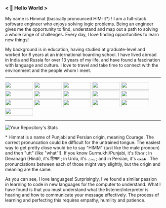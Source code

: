 ### < 👋 Hello World >

My name is Himmat (basically pronounced HIM-it\*) ! I am a full-stack software engineer who enjoys solving logic problems. Being an engineer gives me the opportunity to find, understand and map out a path to solving a whole range of challenges. Every day, I love finding opportunities to learn new things!

My background is in education, having studied at graduate-level and worked for 6 years at an international boarding school. I have lived abroad in India and Russia for over 13 years of my life, and have found a fascination with language and culture. I love to travel and take time to connect with the environment and the people whom I meet.

---

<span>
<img src="https://img.shields.io/badge/JavaScript-F7DF1E?style=for-the-badge&logo=javascript&logoColor=black" width="90px" height="25px">
<img src="https://img.shields.io/badge/HTML5-E34F26?style=for-the-badge&logo=html5&logoColor=white" width="90px" height="25px">
<img src="	https://img.shields.io/badge/CSS3-1572B6?style=for-the-badge&logo=css3&logoColor=white" width="90px" height="25px">
<img src="https://img.shields.io/badge/Markdown-000000?style=for-the-badge&logo=markdown&logoColor=white" width="90px" height="25px">
<img src="https://img.shields.io/badge/React-20232A?style=for-the-badge&logo=react&logoColor=61DAFB" width="90px" height="25px">
<img src="https://img.shields.io/badge/Express.js-404D59?style=for-the-badge" width="90px" height="25px">
<img src="https://img.shields.io/badge/styled--components-DB7093?style=for-the-badge&logo=styled-components&logoColor=white" width="90px" height="25px">
<img src="https://img.shields.io/badge/Bootstrap-563D7C?style=for-the-badge&logo=bootstrap&logoColor=white" width="90px" height="25px">
<img src="https://img.shields.io/badge/jQuery-0769AD?style=for-the-badge&logo=jquery&logoColor=white" width="90px" height="25px">
<img src="https://img.shields.io/badge/PostgreSQL-316192?style=for-the-badge&logo=postgresql&logoColor=white" width="90px" height="25px">
<img src="https://img.shields.io/badge/MySQL-00000F?style=for-the-badge&logo=mysql&logoColor=white" width="90px" height="25px">
<img src="https://img.shields.io/badge/MongoDB-4EA94B?style=for-the-badge&logo=mongodb&logoColor=white" width="90px" height="25px">
<img src="https://img.shields.io/badge/Amazon_AWS-232F3E?style=for-the-badge&logo=amazon-aws&logoColor=white" width="90px" height="25px">
<img src="https://img.shields.io/badge/NPM-%23000000.svg?style=for-the-badge&logo=npm&logoColor=white" width="90px" height="25px">
<img src="https://img.shields.io/badge/-mocha-%238D6748?style=for-the-badge&logo=mocha&logoColor=white" width="90px" height="25px">
<img src="https://img.shields.io/badge/-jest-%23C21325?style=for-the-badge&logo=jest&logoColor=white" width="90px" height="25px">
  
---

![Your Repository's Stats](https://github-readme-stats.vercel.app/api?username=thehimmat&show_icons=true)
  
\* Himmat is a name of Punjabi and Persian origin, meaning Courage. The correct pronuncation could be difficult for the untrained tongue. The easiest way to get pretty close would be to say "HIMM" (just like the male pronoun) and then "utt" (like "what"!). If you know Gurmukhi/Punjabi, it's ਹਿੰਮਤ ; in Devanagri (Hindi), it's  हिम्मत ; in Urdu, it's ہمت ; and in Persian, it's همت . The pronunciations between each of those might vary slightly, but the origin and meaning are the same. 

As you can see, I love languages! Surprisingly, I've found a similar passion in learning to code in new languages for the computer to understand. What I have found is that you must understand what the listener/interpreter is hearing and how to communicate your message effectively. The process of learning and perfecting this requires empathy, humility and patience.

